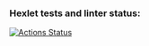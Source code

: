 ### Hexlet tests and linter status:
[![Actions Status](https://github.com/aldmarinka/php-project-57/actions/workflows/hexlet-check.yml/badge.svg)](https://github.com/aldmarinka/php-project-57/actions)